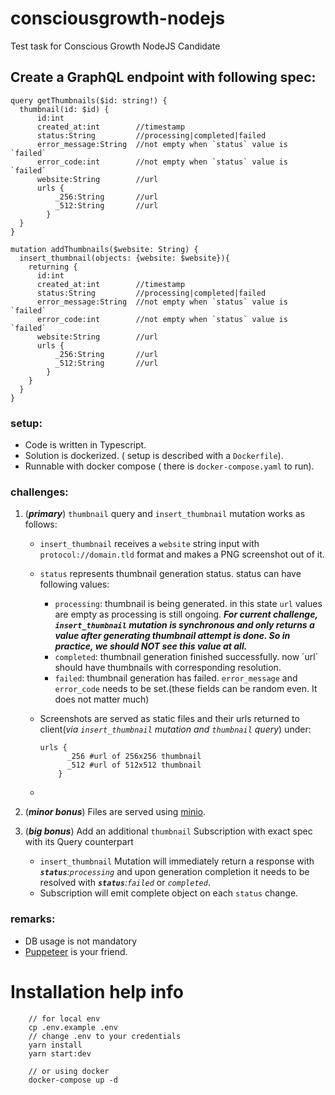 # consciousgrowth-nodejs
Test task for Conscious Growth NodeJS Candidate


## Create a GraphQL endpoint with following spec:

```
query getThumbnails($id: string!) {
  thumbnail(id: $id) {
      id:int
      created_at:int        //timestamp
      status:String         //processing|completed|failed
      error_message:String  //not empty when `status` value is `failed`
      error_code:int        //not empty when `status` value is `failed`
      website:String        //url
      urls {
	      _256:String       //url
	      _512:String       //url
    	}
  }
}

mutation addThumbnails($website: String) {
  insert_thumbnail(objects: {website: $website}){
    returning {
      id:int
      created_at:int        //timestamp
      status:String         //processing|completed|failed
      error_message:String  //not empty when `status` value is `failed`
      error_code:int        //not empty when `status` value is `failed`
      website:String        //url
      urls {
	      _256:String       //url
	      _512:String       //url
    	}
    }
  }
}
```
### setup:
- Code is written in Typescript.
- Solution is dockerized. ( setup is described with a `Dockerfile`).
- Runnable with docker compose ( there is `docker-compose.yaml` to run).
### challenges:

 1. (**_primary_**) `thumbnail` query and `insert_thumbnail` mutation works as follows: 
	 - `insert_thumbnail` receives a `website` string input with `protocol://domain.tld` format and makes a PNG screenshot out of it.
	 -  `status` represents thumbnail generation status. status can have following values:
		 - `processing`: thumbnail is being generated. in this state `url` values are empty as processing is still ongoing.  **_For current challenge, `insert_thumbnail` mutation is synchronous and only returns a value after generating thumbnail attempt is done. So in practice, we should NOT see this value at all._**
		 - `completed`: thumbnail generation finished successfully. now ´url´ should have thumbnails with corresponding resolution.
		 - `failed`: thumbnail generation has failed. `error_message` and `error_code` needs to be set.(these fields can be random even. It does not matter much)
	 - Screenshots are served as static files and their urls returned to client(_via `insert_thumbnail` mutation  and `thumbnail` query_) under:
	 
		```
		urls {
		      _256 #url of 256x256 thumbnail
		      _512 #url of 512x512 thumbnail
	    	}
		```
	- 
     
2. (**_minor bonus_**) Files are served using [minio](https://docs.min.io/). 
3. (**_big bonus_**) Add an additional `thumbnail` Subscription with exact spec with its Query counterpart
	-  `insert_thumbnail` Mutation will immediately return a response with _**`status`**:`processing`_ and upon generation completion it needs to be resolved with _**`status`**:`failed`_ or _`completed`_.
	- Subscription will emit complete object on each `status` change.


### remarks:
- DB usage is not mandatory
- [Puppeteer](https://pptr.dev/) is your friend.

# Installation help info

```
	// for local env
	cp .env.example .env
	// change .env to your credentials
	yarn install 
	yarn start:dev

	// or using docker
	docker-compose up -d 
```
   